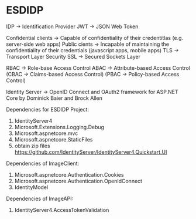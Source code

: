 # ESDIDP
IDP -> Identification Provider
JWT -> JSON Web Token

Confidential clients -> Capable of confidentiality of their credentitlas (e.g. server-side web apps)
Public cients -> Incapable of maintaining the confidentiality of their credentials (javascript apps, mobile apps)
TLS -> Transport Layer Security 
SSL -> Secured Sockets Layer

RBAC -> Role-base Access Control
ABAC -> Attribute-based Access Control (CBAC -> Claims-based Access Control) (PBAC -> Policy-based Access Control)



Identity Server -> OpenID Connect and OAuth2 framework for ASP.NET Core by Dominick Baier and Brock Allen


Dependencies for ESDIDP Project:
1) IdentityServer4
2) Microsoft.Extensions.Logging.Debug
3) Microsoft.aspnetcore.mvc
3) Microsoft.aspnetcore.StaticFiles
4) obtain zip files https://github.com/IdentityServer/IdentityServer4.Quickstart.UI

Dependencies of ImageClient:
1) Microsoft.aspnetcore.Authentication.Cookies
2) Microsoft.aspnetcore.Authentication.OpenIdConnect
3) IdentityModel

Dependencies of ImageAPI:
1) IdentityServer4.AccessTokenValidation